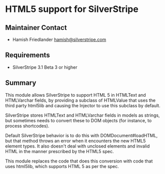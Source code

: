 # HTML5 support for SilverStripe

## Maintainer Contact

* Hamish Friedlander <hamish@silverstripe.com>

## Requirements

* SilverStripe 3.1 Beta 3 or higher

## Summary

This module allows SilverStripe to support HTML 5 in HTMLText and HTMLVarchar fields, by
providing a subclass of HTMLValue that uses the third party html5lib and causing the Injector
to use this subclass by default.

SilverStripe stores HTMLText and HTMLVarchar fields in models as strings, but
sometimes needs to convert these to DOM objects (for instance, to process shortcodes).

Default SilverStripe behavior is to do this with DOMDocument#loadHTML, but that method
throws an error when it encounters the new HTML5 element types. It also doesn't deal
with unclosed elements and invalid HTML in the manner prescribed by the HTML5 spec.

This module replaces the code that does this conversion with code that uses html5lib, which
supports HTML 5 as per the spec.
